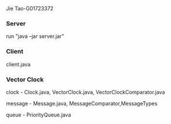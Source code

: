 Jie Tao-G01723372
### Server
run "java –jar server.jar"

### Client
client.java

### Vector Clock
clock - Clock.java, VectorClock.java, VectorClockComparator.java

message - Message.java, MessageComparator,MessageTypes

queue - PriorityQueue.java
